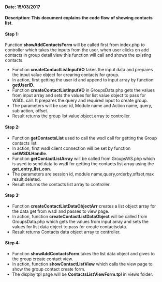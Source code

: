 #### Date: 15/03/2017

#### Description: This document explains the code flow of showing contacts list.

#### Step 1:

Function **showAddContactsForm** will be called first from index.php to controller which takes the inputs from the user. when user clicks on add contacts in group detail view this function will call and shows the existing contacts.

- Function **createContactListInputVO** takes the input data and prepares the input value object for crearing contacts for group.
- In action, first getting the user id and append to input array by function **getUserID**.
- Function **createContactListInputVO** in GroupsData.php gets the values from input array and sets the values for list value object to pass for WSDL call. It prepares the query and required input to create group.
- The parameters will be user id, Module name and Action name, query, sub action, offset.
- Result returns the group list value object array to controller.


#### Step 2:

- Function **getContactsList** used to call the wsdl call for getting the Group contacts list.
- In action, first wsdl client connection will be set by function **setWSDLHandle**.
- Function **getContactListArray** will be called from GroupsWS.php which is used to send data to wsdl for getting the contacts list array using the **get_entry_list_con**.
- The parameters are session id, module name,query,orderby,offset,max result,deleted.
- Result returns the contacts list array to controller.


#### Step 3:

- Function **createContactListDataObjectArr** creates a list object array for the data get from wsdl and passes to view page.
- In action, function **createContactListDataObject** will be called from GroupsData.php which gets the values from input array and sets the values for list data object to pass for create contactsdata.
- Result returns Contacts data object array to controller.


#### Step 4:

- Function **showAddContactsForm** takes the list data object and gives to the group create contact view.
- In action, function **showContactListView** which calls the view page to show the group contact create form.
- The display tpl page will be **ContactsListViewForm.tpl** in views folder.
